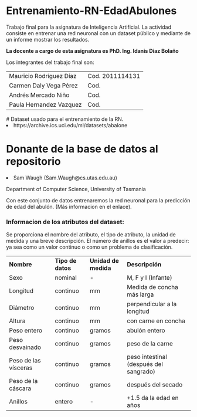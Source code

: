 # Entrenamiento-RN-EdadAbulones
Trabajo final para la asignatura de Inteligencia Artificial. La actividad consiste en entrenar una red neuronal con un dataset público y mediante de un informe mostrar los resultados. 

<strong> La docente a cargo de esta asignatura es PhD. Ing. Idanis Diaz Bolaño </strong>

Los integrantes del trabajo final son:
<table>
  <tr><td>Mauricio Rodríguez Díaz</td><td> Cod. 2011114131</td></tr>
  <tr><td>Carmen Daly Vega Pérez</td><td> Cod.</td></tr>
<tr><td>Andrés Mercado Niño</td><td> Cod.</td></tr>
<tr><td>Paula Hernandez Vazquez</td><td> Cod.</td></tr>
</table>
# Dataset usado para el entrenamiento de la RN.
<li> https://archive.ics.uci.edu/ml/datasets/abalone </li>

# Donante de la base de datos al repositorio
<li> Sam Waugh (Sam.Waugh@cs.utas.edu.au)</li>

  Department of Computer Science, University of Tasmania

 Con este conjunto de datos entrenaremos la red neuronal para la predicción de edad del abulón. (Más informacion en el enlace).


<h3>Informacion de los atributos del dataset: </h3>
<p>Se proporciona el nombre del atributo, el tipo de atributo, la unidad de medida y una breve descripción. El número de anillos es el valor a predecir: ya sea como un valor continuo o como un problema de clasificación.</p>
<table>
  <tr>
    <td><strong>Nombre</strong></td>
    <td><strong>Tipo de datos</strong></td>
    <td><strong>Unidad de medida</strong></td>
    <td><strong>Descripción</strong></td>
  </tr>
  <tr>
    <td>Sexo</td>
    <td>nominal</td>
    <td>-<td>
    M, F y I (Infante)
  </tr>
  <tr>
    <td>Longitud</td>
    <td>continuo</td>
    <td>mm</td>
    <td>Medida de concha más larga</td>
  </tr>
  <tr>
    <td>Diámetro</td>
    <td>continuo</td>
    <td>mm</td>
    <td>perpendicular a la longitud</td>
  </tr>
  <tr>
  	<td>
      Altura
    </td>
    <td>
      continuo
    </td>
    <td>
      mm
    </td>
    <td>
      con carne en concha
    </td>
  </tr>
  <tr>
    <td>	
      Peso entero
    </td>
    <td>
      continuo
    </td>
    <td>
      gramos
    </td>
    <td>
      abulón entero
    </td>
  </tr>
  <tr>
    <td>
      Peso desvainado
    </td>
    <td>
      continuo
    </td>
    <td>
      gramos
    </td>
    <td>
      peso de la carne
    </td>
  </tr>
  <tr>
    <td>
      Peso de las vísceras
    </td>
    <td>
      continuo
    </td>
    <td>
      gramos
    </td>
    <td>
      peso intestinal (después del sangrado)
    </td>
  </tr>
  <tr>
    <td>
      Peso de la cáscara
    </td>
    <td>
      continuo
    </td>
    <td>
      gramos
    </td>
    <td>
      después del secado
    </td>
  </tr>
  <tr>
    <td>
      Anillos
    </td>
    <td>
       entero
    </td>
    <td>
      -
    </td>
    <td>
      +1.5 da la edad en años
    </td>
  </tr>
</table>
